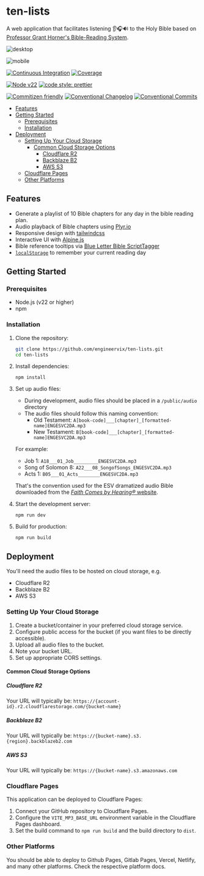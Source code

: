 # ten-lists

A web application that facilitates listening 👂🎧🔊 to the Holy Bible based on [Professor Grant Horner's Bible-Reading System](https://sohmer.net/media/professor_grant_horners_bible_reading_system.pdf).

![desktop](https://github.com/user-attachments/assets/85d38838-2b04-4dcc-afed-95320cc2b5f1)

![mobile](https://github.com/user-attachments/assets/4f05409a-5ff3-4a70-ab72-4eda9df57d20)

[![Continuous Integration](https://github.com/engineervix/ten-lists/actions/workflows/main.yml/badge.svg)](https://github.com/engineervix/ten-lists/actions/workflows/main.yml)
[![Coverage](https://img.shields.io/endpoint?url=https://gist.githubusercontent.com/engineervix/b8c0c76feb9db65c08ca3190cc90e46a/raw/covbadge.json)](https://github.com/engineervix/ten-lists/actions)

[![Node v22](https://img.shields.io/badge/Node-v22-teal.svg)](https://nodejs.org/en/blog/release/v22.0.0)
[![code style: prettier](https://img.shields.io/badge/code%20style-prettier-ff69b4.svg)](https://prettier.io/)

[![Commitizen friendly](https://img.shields.io/badge/commitizen-friendly-brightgreen.svg)](http://commitizen.github.io/cz-cli/)
[![Conventional Changelog](https://img.shields.io/badge/changelog-conventional-brightgreen.svg)](https://github.com/conventional-changelog)
[![Conventional Commits](https://img.shields.io/badge/Conventional%20Commits-1.0.0-yellow.svg)](https://conventionalcommits.org)

<!-- START doctoc generated TOC please keep comment here to allow auto update -->
<!-- DON'T EDIT THIS SECTION, INSTEAD RE-RUN doctoc TO UPDATE -->

- [Features](#features)
- [Getting Started](#getting-started)
  - [Prerequisites](#prerequisites)
  - [Installation](#installation)
- [Deployment](#deployment)
  - [Setting Up Your Cloud Storage](#setting-up-your-cloud-storage)
    - [Common Cloud Storage Options](#common-cloud-storage-options)
      - [Cloudflare R2](#cloudflare-r2)
      - [Backblaze B2](#backblaze-b2)
      - [AWS S3](#aws-s3)
  - [Cloudflare Pages](#cloudflare-pages)
  - [Other Platforms](#other-platforms)

<!-- END doctoc generated TOC please keep comment here to allow auto update -->

## Features

- Generate a playlist of 10 Bible chapters for any day in the bible reading plan.
- Audio playback of Bible chapters using [Plyr.io](https://plyr.io/)
- Responsive design with [tailwindcss](https://tailwindcss.com/)
- Interactive UI with [Alpine.js](https://alpinejs.dev/)
- Bible reference tooltips via [Blue Letter Bible ScriptTagger](https://www.blueletterbible.org/webtools/BLB_ScriptTagger.cfm)
- [`localStorage`](https://developer.mozilla.org/en-US/docs/Web/API/Window/localStorage) to remember your current reading day

## Getting Started

### Prerequisites

- Node.js (v22 or higher)
- npm

### Installation

1. Clone the repository:

   ```sh
   git clone https://github.com/engineervix/ten-lists.git
   cd ten-lists
   ```

2. Install dependencies:

   ```
   npm install
   ```

3. Set up audio files:

   - During development, audio files should be placed in a `/public/audio` directory
   - The audio files should follow this naming convention:
     - Old Testament: `A[book-code]___[chapter]_[formatted-name]ENGESVC2DA.mp3`
     - New Testament: `B[book-code]___[chapter]_[formatted-name]ENGESVC2DA.mp3`

   For example:

   - Job 1: `A18___01_Job_________ENGESVC2DA.mp3`
   - Song of Solomon 8: `A22___08_SongofSongs_ENGESVC2DA.mp3`
   - Acts 1: `B05___01_Acts________ENGESVC2DA.mp3`

   That's the convention used for the ESV dramatized audio Bible downloaded from the [_Faith Comes by Hearing®_ website](http://www.bible.is/audiodownloader).

4. Start the development server:

   ```
   npm run dev
   ```

5. Build for production:
   ```
   npm run build
   ```

## Deployment

You'll need the audio files to be hosted on cloud storage, e.g.

- Cloudflare R2
- Backblaze B2
- AWS S3

### Setting Up Your Cloud Storage

1. Create a bucket/container in your preferred cloud storage service.
2. Configure public access for the bucket (if you want files to be directly accessible).
3. Upload all audio files to the bucket.
4. Note your bucket URL.
5. Set up appropriate CORS settings.

#### Common Cloud Storage Options

##### Cloudflare R2

Your URL will typically be: `https://{account-id}.r2.cloudflarestorage.com/{bucket-name}`

##### Backblaze B2

Your URL will typically be: `https://{bucket-name}.s3.{region}.backblazeb2.com`

##### AWS S3

Your URL will typically be: `https://{bucket-name}.s3.amazonaws.com`

### Cloudflare Pages

This application can be deployed to Cloudflare Pages:

1. Connect your GitHub repository to Cloudflare Pages.
2. Configure the `VITE_MP3_BASE_URL` environment variable in the Cloudflare Pages dashboard.
3. Set the build command to `npm run build` and the build directory to `dist`.

### Other Platforms

You should be able to deploy to Github Pages, Gitlab Pages, Vercel, Netlify, and many other platforms. Check the respective platform docs.
